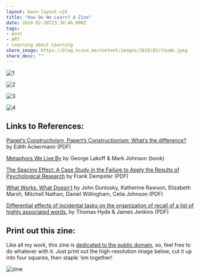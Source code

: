 ```yaml
---
layout: base-layout.njk
title: "How Do We Learn? A Zine"
date: 2018-02-28T23:30:46.000Z
tags:
- post
- ART
- Learning about Learning
share_image: https://blog.ncase.me/content/images/2018/02/thumb.jpeg
share_desc: ""
---
```


![1](/content/images/2018/02/1.jpeg)

![2](/content/images/2018/02/2.jpeg)

![3](/content/images/2018/02/3.jpeg)

![4](/content/images/2018/02/4.jpeg)

Links to References:
--------------------

[Piaget’s Constructivism, Papert’s Constructionism: What’s the difference?](http://learning.media.mit.edu/content/publications/EA.Piaget%20_%20Papert.pdf) by Edith Ackermann (PDF)

[Metaphors We Live By](http://press.uchicago.edu/ucp/books/book/chicago/M/bo3637992.html) by George Lakoff & Mark Johnson (book)

[The Spacing Effect: A Case Study in the Failure to Apply the Results of Psychological Research](http://andrewvs.blogs.com/usu/files/the_spacing_effect.pdf) by Frank Dempster (PDF)

[What Works, What Doesn't](http://tguilfoyle.cmswiki.wikispaces.net/file/view/What_works,_What_doesn%27t.pdf) by John Dunlosky, Katherine Rawson, Elizabeth Marsh, Mitchell Nathan, Daniel Willingham, Celia Johnson (PDF)

[Differential effects of incidental tasks on the organization of recall of a list of highly associated words.](https://people.southwestern.edu/~giuliant/LOP_PDF/Hyde1969.pdf) by Thomas Hyde & James Jenkins (PDF)

Print out this zine:
--------------------

Like all my work, this zine is [dedicated to the public domain](https://creativecommons.org/publicdomain/zero/1.0/), so, feel free to do whatever with it. Just print out the high-resolution image below, cut it up into four squares, then staple 'em together!

![zine](/content/images/2018/02/zine.png)
